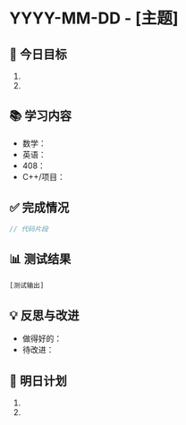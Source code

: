 # YYYY-MM-DD - [主题]

## 🎯 今日目标
1. 
2. 

## 📚 学习内容
- 数学：
- 英语：
- 408：
- C++/项目：

## ✅ 完成情况
```cpp
// 代码片段
```

## 📊 测试结果
```
[测试输出]
```

## 💡 反思与改进
- 做得好的：
- 待改进：

## 📝 明日计划
1. 
2. 
